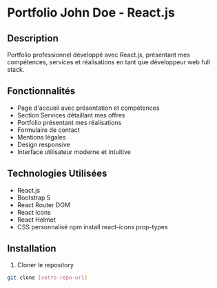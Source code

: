 # Portfolio John Doe - React.js

## Description
Portfolio professionnel développé avec React.js, présentant mes compétences, services et réalisations en tant que développeur web full stack.

## Fonctionnalités
- Page d'accueil avec présentation et compétences
- Section Services détaillant mes offres
- Portfolio présentant mes réalisations
- Formulaire de contact
- Mentions légales
- Design responsive
- Interface utilisateur moderne et intuitive

## Technologies Utilisées
- React.js
- Bootstrap 5
- React Router DOM
- React Icons
- React Helmet
- CSS personnalisé
npm install react-icons prop-types

## Installation

1. Cloner le repository
```bash
git clone [votre-repo-url]